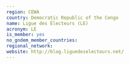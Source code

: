 ```yaml
---
region: CEWA
country: Democratic Republic of the Congo
name: Ligue des Électeurs (LE)
acronym: LE
is_member: yes
no_gndem_member_countries: 
regional_network: 
website: http://blog.liguedeselecteurs.net/
---
```

